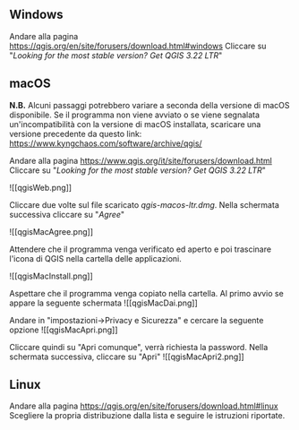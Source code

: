 ## Windows

Andare alla pagina https://qgis.org/en/site/forusers/download.html#windows
Cliccare su "*Looking for the most stable version? Get QGIS 3.22 LTR*"

## macOS

**N.B.** Alcuni passaggi potrebbero variare a seconda della versione di macOS disponibile. Se il programma non viene avviato o se viene segnalata un'incompatibilità con la versione di macOS installata, scaricare una versione precedente da questo link: https://www.kyngchaos.com/software/archive/qgis/

Andare alla pagina https://www.qgis.org/it/site/forusers/download.html
Cliccare su "*Looking for the most stable version? Get QGIS 3.22 LTR*"

![[qgisWeb.png]]

Cliccare due volte sul file scaricato *qgis-macos-ltr.dmg*.
Nella schermata successiva cliccare su "*Agree*"

![[qgisMacAgree.png]]

Attendere che il programma venga verificato ed aperto e poi trascinare l'icona di QGIS nella cartella delle applicazioni.

![[qgisMacInstall.png]]

Aspettare che il programma venga copiato nella cartella. Al primo avvio se appare la seguente schermata
![[qgisMacDai.png]]

Andare in "impostazioni->Privacy e Sicurezza" e cercare la seguente opzione
![[qgisMacApri.png]]

Cliccare quindi su "Apri comunque", verrà richiesta la password.
Nella schermata successiva, cliccare su "Apri"
![[qgisMacApri2.png]]

## Linux

Andare alla pagina https://qgis.org/en/site/forusers/download.html#linux
Scegliere la propria distribuzione dalla lista e seguire le istruzioni riportate.

